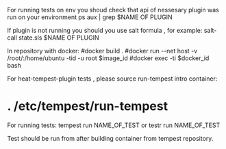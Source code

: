 For running tests on env you shoud check that api of nessesary plugin was run on your environment
ps aux | grep $NAME OF PLUGIN
 
If plugin is not running you should you use salt formula , for example: 
salt-call state.sls $NAME OF PLUGIN 

In repository with docker: 
#docker build .
#docker run --net host -v /root/:/home/ubuntu -tid -u root $image_id
#docker exec -ti $docker_id bash

For heat-tempest-plugin tests , please source run-tempest intro container:
# . /etc/tempest/run-tempest

For running tests: 
tempest run NAME_OF_TEST or testr run NAME_OF_TEST

Test should be run from after building container from tempest repository.  
